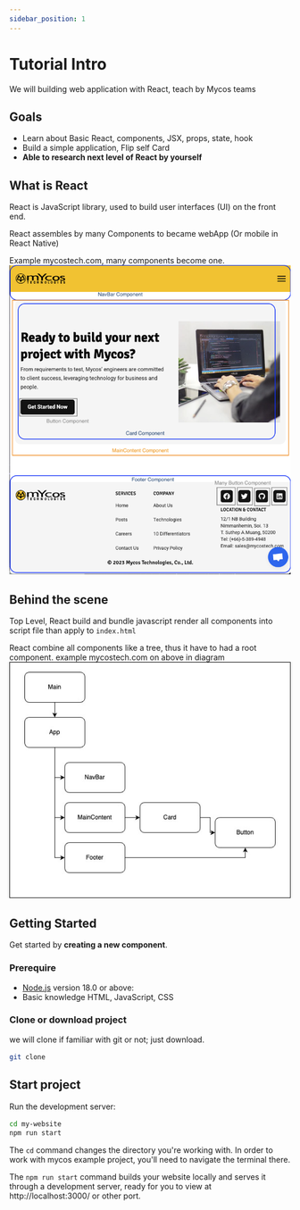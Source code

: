 ```yaml
---
sidebar_position: 1
---
```


# Tutorial Intro
We will building web application with React, teach by Mycos teams

## Goals
- Learn about Basic React, components, JSX, props, state, hook
- Build a simple application, Flip self Card
- **Able to research next level of React by yourself**

## What is React
React is JavaScript library, used to build user interfaces (UI) on the front end.

React assembles by many Components to became webApp (Or mobile in React Native)

Example mycostech.com, many components become one.
![example-mycostech-components](./img/ex_mycostech.png)

## Behind the scene 
Top Level, React build and bundle javascript render all components into script file than apply to `index.html`

React combine all components like a tree, thus it have to had a root component.
example mycostech.com on above in diagram
![component-root-diagram](./img/com_di.jpg)

## Getting Started
Get started by **creating a new component**.

### Prerequire

- [Node.js](https://nodejs.org/en/download/) version 18.0 or above:
- Basic knowledge HTML, JavaScript, CSS 

### Clone or download project
we will clone if familiar with git or not; just download.

```bash
git clone 
```

## Start project

Run the development server:

```bash
cd my-website
npm run start
```

The `cd` command changes the directory you're working with. In order to work with mycos example project, you'll need to navigate the terminal there.

The `npm run start` command builds your website locally and serves it through a development server, ready for you to view at http://localhost:3000/ or other port. 


